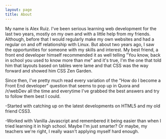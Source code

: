 ```yaml
---
layout: page
title: About
---
```


My name is Alex Ruiz. I've been serious learning web development for the last two years, mostly on my own and with a little help from my friends. Although, before that I would regularly make my own websites and had a regular on and off relationship with Linux. But about two years ago, I saw the opportunities for someone with my skills and interest. My best friend, a front end developer himself recommended it as well telling "You know, back in school you used to know more than me" and it's true, I'm the one that told him that layouts based on tables were lame and that CSS was the way forward and showed him CSS Zen Garden.

Since then, I've pretty much read every variation of the "How do I become a Front End developer" question that seems to pop up in Quora and /r/webDev all the time and everytime I've grabbed the best answers and try to follow them best I could.

-Started with catching up on the latest developments on HTML5 and my old friend CSS3.

-Worked with Vanilla Javascript and remembered it being easier than when I tried learning it in high school. Maybe I'm just smarter? Or maybe, my teachers we're right, I really wasn't applying myself hard enough.
